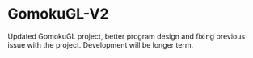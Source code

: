 # GomokuGL-V2
Updated GomokuGL project, better program design and fixing previous issue with the project. Development will be longer term. 
